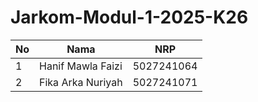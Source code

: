 # Jarkom-Modul-1-2025-K26
| No | Nama               | NRP      |
|----|----------------    |----------|
| 1  |Hanif Mawla Faizi   |5027241064|
| 2  |Fika Arka Nuriyah   |5027241071|
